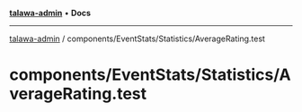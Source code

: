 [**talawa-admin**](../../../../README.md) • **Docs**

***

[talawa-admin](../../../../modules.md) / components/EventStats/Statistics/AverageRating.test

# components/EventStats/Statistics/AverageRating.test
